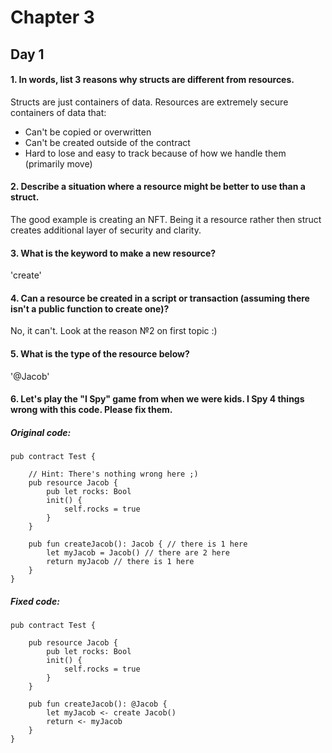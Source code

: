 # Chapter 3
## Day 1

#### 1. In words, list 3 reasons why structs are different from resources.

Structs are just containers of data.
Resources are extremely secure containers of data that:
- Can't be copied or overwritten
- Can't be created outside of the contract
- Hard to lose and easy to track because of how we handle them (primarily move)

#### 2. Describe a situation where a resource might be better to use than a struct.

The good example is creating an NFT. Being it a resource rather then struct creates additional layer of security and clarity.

#### 3. What is the keyword to make a new resource?

'create'

#### 4. Can a resource be created in a script or transaction (assuming there isn't a public function to create one)?

No, it can't. Look at the reason №2 on first topic :)

#### 5. What is the type of the resource below?

'@Jacob'

#### 6. Let's play the "I Spy" game from when we were kids. I Spy 4 things wrong with this code. Please fix them.

##### Original code:

```cadence
pub contract Test {

    // Hint: There's nothing wrong here ;)
    pub resource Jacob {
        pub let rocks: Bool
        init() {
            self.rocks = true
        }
    }

    pub fun createJacob(): Jacob { // there is 1 here
        let myJacob = Jacob() // there are 2 here
        return myJacob // there is 1 here
    }
}
```

##### Fixed code:

```cadence
pub contract Test {

    pub resource Jacob {
        pub let rocks: Bool
        init() {
            self.rocks = true
        }
    }

    pub fun createJacob(): @Jacob { 
        let myJacob <- create Jacob() 
        return <- myJacob 
    }
}
```
